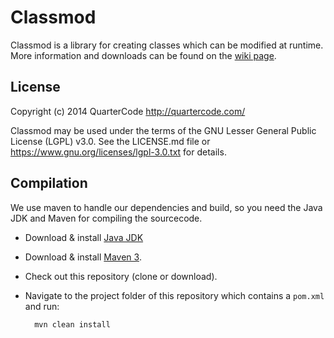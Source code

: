 Classmod
========

Classmod is a library for creating classes which can be modified at runtime.
More information and downloads can be found on the [wiki page](http://quartercode.com/wiki/Classmod).

License
-------

Copyright (c) 2014 QuarterCode <http://quartercode.com/>

Classmod may be used under the terms of the GNU Lesser General Public License (LGPL) v3.0. See the LICENSE.md file or https://www.gnu.org/licenses/lgpl-3.0.txt for details.

Compilation
-----------

We use maven to handle our dependencies and build, so you need the Java JDK and Maven for compiling the sourcecode.

* Download & install [Java JDK](http://www.oracle.com/technetwork/java/javase/downloads/index.html)
* Download & install [Maven 3](http://maven.apache.org/download.cgi).
* Check out this repository (clone or download).
* Navigate to the project folder of this repository which contains a `pom.xml` and run:

        mvn clean install
